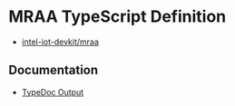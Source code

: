 MRAA TypeScript Definition
==========================

 * [intel-iot-devkit/mraa](https://github.com/intel-iot-devkit/mraa)

Documentation
-------------

 * [TypeDoc Output](http://flippiecoetser.github.io/mraa.d.ts/modules/mraa.html)

